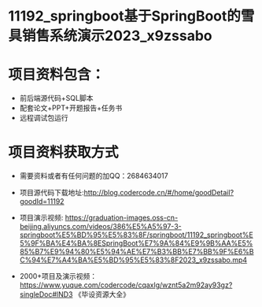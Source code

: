 #  11192_springboot基于SpringBoot的雪具销售系统演示2023_x9zssabo
 
# 项目资料包含：
* 前后端源代码+SQL脚本
* 配套论文+PPT+开题报告+任务书
* 远程调试包运行

# 项目资料获取方式
* 需要资料或者有任何问题的加QQ：2684634017
* 项目源代码下载地址:http://blog.codercode.cn/#/home/goodDetail?goodId=11192

* 项目演示视频:  https://graduation-images.oss-cn-beijing.aliyuncs.com/videos/386%E5%A5%97-3-springboot%E5%BD%95%E5%83%8F/springboot/11192_springboot%E5%9F%BA%E4%BA%8ESpringBoot%E7%9A%84%E9%9B%AA%E5%85%B7%E9%94%80%E5%94%AE%E7%B3%BB%E7%BB%9F%E6%BC%94%E7%A4%BA%E5%BD%95%E5%83%8F2023_x9zssabo.mp4


* 2000+项目及演示视频：https://www.yuque.com/codercode/cqaxlg/wznt5a2m92ay93gz?singleDoc#lND3 《毕设资源大全》






